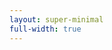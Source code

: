 ```yaml
---
layout: super-minimal
full-width: true
---
```

<!-- TidyCal inline widget begin -->
<script src="https://asset-tidycal.b-cdn.net//js/embed.js"></script>
<div id="tidycal-embed" data-path="bradkennedy"></div>
<!-- TidyCal inline widget end -->
